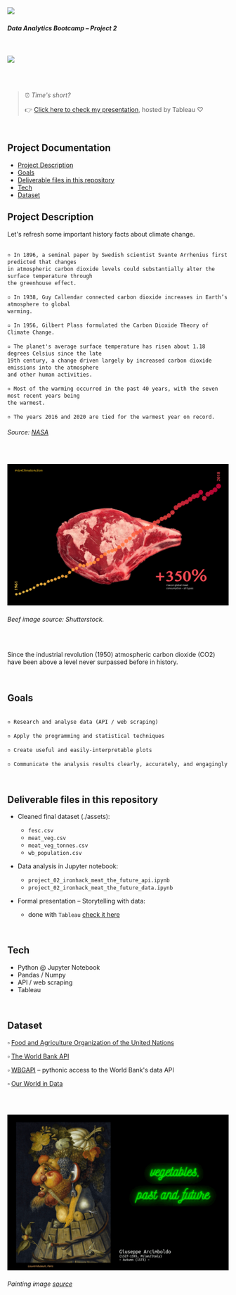 <img src="https://bit.ly/2VnXWr2" width="60">

##### *Data Analytics Bootcamp* – Project 2

<br>

![](images/meat_the_future.gif)

<br>

<br>

> ⏰ <i>Time's short?</i>
>
> 👉 [Click here to check my presentation](https://public.tableau.com/app/profile/altermann/viz/Ironhack_Bootcamp_Project_2_meat_the_future/meat_the_future), hosted by Tableau ♡

<br>

## Project Documentation
- [Project Description](#project-description)
- [Goals](#goals)
- [Deliverable files in this repository](#deliverables)
- [Tech](#tech)
- [Dataset](#dataset)

<a name="project-description"></a>

## Project Description

Let's refresh some important history facts about climate change.

```

▫️ In 1896, a seminal paper by Swedish scientist Svante Arrhenius first predicted that changes
in atmospheric carbon dioxide levels could substantially alter the surface temperature through
the greenhouse effect.

▫️ In 1938, Guy Callendar connected carbon dioxide increases in Earth’s atmosphere to global
warming.

▫️ In 1956, Gilbert Plass formulated the Carbon Dioxide Theory of Climate Change.

▫️ The planet's average surface temperature has risen about 1.18 degrees Celsius since the late
19th century, a change driven largely by increased carbon dioxide emissions into the atmosphere
and other human activities.

▫️ Most of the warming occurred in the past 40 years, with the seven most recent years being
the warmest.

▫️ The years 2016 and 2020 are tied for the warmest year on record. 

```
###### Source: [NASA](https://climate.nasa.gov/evidence/)

<br>

![](images/cover_meat_the_future.png)

###### Beef image source: Shutterstock.

<br>

Since the industrial revolution (1950) atmospheric carbon dioxide (CO2) have been above a level never surpassed before in history.





<br>

<a name="goals"></a>

## Goals

```

▫️ Research and analyse data (API / web scraping)

▫️ Apply the programming and statistical techniques

▫️ Create useful and easily-interpretable plots

▫️ Communicate the analysis results clearly, accurately, and engagingly

```

<br>

<a name="deliverables"></a>

## Deliverable files in this repository

* Cleaned final dataset (./assets):
   - `fesc.csv`
   - `meat_veg.csv`
   - `meat_veg_tonnes.csv`
   - `wb_population.csv`

* Data analysis in Jupyter notebook:
   - `project_02_ironhack_meat_the_future_api.ipynb`
   - `project_02_ironhack_meat_the_future_data.ipynb`
 
* Formal presentation – Storytelling with data:
   - done with `Tableau` [check it here](https://public.tableau.com/app/profile/altermann/viz/Ironhack_Bootcamp_Project_2_meat_the_future/meat_the_future)

<br>

<a name="tech"></a>

## Tech

   - Python @ Jupyter Notebook
   - Pandas / Numpy
   - API / web scraping
   - Tableau

<br>

<a name="dataset"></a>

## Dataset

▫️ [Food and Agriculture Organization of the United Nations](http://www.fao.org)

▫️ [The World Bank API](https://datahelpdesk.worldbank.org/)

▫️ [WBGAPI](https://pypi.org/project/wbgapi/) – pythonic access to the World Bank's data API

▫️ [Our World in Data](https://ourworldindata.org/)

<br>

<br>

![](images/vegetables_the_future_github.png)

###### Painting image [source](https://commons.wikimedia.org/wiki/File:Arcimboldo_Oto%C3%B1o.jpg)

